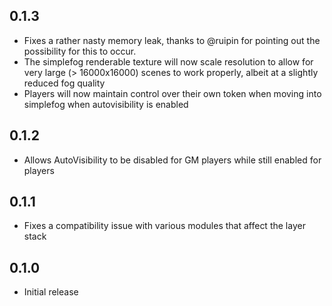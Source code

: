 ## 0.1.3
* Fixes a rather nasty memory leak, thanks to @ruipin for pointing out the possibility for this to occur.
* The simplefog renderable texture will now scale resolution to allow for very large (> 16000x16000) scenes to work properly, albeit at a slightly reduced fog quality
* Players will now maintain control over their own token when moving into simplefog when autovisibility is enabled

## 0.1.2
* Allows AutoVisibility to be disabled for GM players while still enabled for players

## 0.1.1
* Fixes a compatibility issue with various modules that affect the layer stack

## 0.1.0
* Initial release